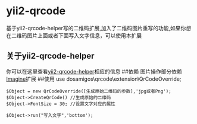 # yii2-qrcode
基于yii2-qrcode-helper写的二维码扩展,加入了二维码图片重写的功能,如果你想在二维码图片上面或者下面写入文字信息，可以使用本扩展
## 关于yii2-qrcode-helper
你可以在这里查看[yii2-qrcode-helper](https://github.com/2amigos/yii2-qrcode-helper)相应的信息
##依赖
图片操作部分依赖[Imagine](https://github.com/yiisoft/yii2-imagine)扩展
##使用
    use dosamigos\qrcode\extension\QrCodeOverride;
    
    $Object = new QrCodeOverride([生成原始二维码的参数],'jpg或者Png');
    $Object->CreateQrCode() //生成原始的二维码
    $Object->FontSize = 30; //设置文字对应的属性
  
    $Object->run("写入文字",'bottom');
